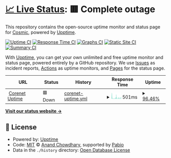 # [📈 Live Status](https://cosmic-fi.github.io/corenet-uptime): <!--live status--> **🟥 Complete outage**

This repository contains the open-source uptime monitor and status page for [Cosmic](https://cosmic-fi.github.io/corenet-uptime), powered by [Upptime](https://github.com/upptime/upptime).

[![Uptime CI](https://github.com/cosmic-fi/corenet-uptime/workflows/Uptime%20CI/badge.svg)](https://github.com/cosmic-fi/corenet-uptime/actions?query=workflow%3A%22Uptime+CI%22)
[![Response Time CI](https://github.com/cosmic-fi/corenet-uptime/workflows/Response%20Time%20CI/badge.svg)](https://github.com/cosmic-fi/corenet-uptime/actions?query=workflow%3A%22Response+Time+CI%22)
[![Graphs CI](https://github.com/cosmic-fi/corenet-uptime/workflows/Graphs%20CI/badge.svg)](https://github.com/cosmic-fi/corenet-uptime/actions?query=workflow%3A%22Graphs+CI%22)
[![Static Site CI](https://github.com/cosmic-fi/corenet-uptime/workflows/Static%20Site%20CI/badge.svg)](https://github.com/cosmic-fi/corenet-uptime/actions?query=workflow%3A%22Static+Site+CI%22)
[![Summary CI](https://github.com/cosmic-fi/corenet-uptime/workflows/Summary%20CI/badge.svg)](https://github.com/cosmic-fi/corenet-uptime/actions?query=workflow%3A%22Summary+CI%22)

With [Upptime](https://upptime.js.org), you can get your own unlimited and free uptime monitor and status page, powered entirely by a GitHub repository. We use [Issues](https://github.com/cosmic-fi/corenet-uptime/issues) as incident reports, [Actions](https://github.com/cosmic-fi/corenet-uptime/actions) as uptime monitors, and [Pages](https://cosmic-fi.github.io/corenet-uptime) for the status page.

<!--start: status pages-->
<!-- This summary is generated by Upptime (https://github.com/upptime/upptime) -->
<!-- Do not edit this manually, your changes will be overwritten -->
<!-- prettier-ignore -->
| URL | Status | History | Response Time | Uptime |
| --- | ------ | ------- | ------------- | ------ |
| <img alt="" src="https://icons.duckduckgo.com/ip3/www.corenet.xyz.ico" height="13"> [Corenet Uptime](https://www.corenet.xyz) | 🟥 Down | [corenet-uptime.yml](https://github.com/cosmic-fi/corenet-uptime/commits/HEAD/history/corenet-uptime.yml) | <details><summary><img alt="Response time graph" src="./graphs/corenet-uptime/response-time-week.png" height="20"> 501ms</summary><br><a href="https://cosmic-fi.github.io/corenet-uptime/history/corenet-uptime"><img alt="Response time 848" src="https://img.shields.io/endpoint?url=https%3A%2F%2Fraw.githubusercontent.com%2Fcosmic-fi%2Fcorenet-uptime%2FHEAD%2Fapi%2Fcorenet-uptime%2Fresponse-time.json"></a><br><a href="https://cosmic-fi.github.io/corenet-uptime/history/corenet-uptime"><img alt="24-hour response time 676" src="https://img.shields.io/endpoint?url=https%3A%2F%2Fraw.githubusercontent.com%2Fcosmic-fi%2Fcorenet-uptime%2FHEAD%2Fapi%2Fcorenet-uptime%2Fresponse-time-day.json"></a><br><a href="https://cosmic-fi.github.io/corenet-uptime/history/corenet-uptime"><img alt="7-day response time 501" src="https://img.shields.io/endpoint?url=https%3A%2F%2Fraw.githubusercontent.com%2Fcosmic-fi%2Fcorenet-uptime%2FHEAD%2Fapi%2Fcorenet-uptime%2Fresponse-time-week.json"></a><br><a href="https://cosmic-fi.github.io/corenet-uptime/history/corenet-uptime"><img alt="30-day response time 455" src="https://img.shields.io/endpoint?url=https%3A%2F%2Fraw.githubusercontent.com%2Fcosmic-fi%2Fcorenet-uptime%2FHEAD%2Fapi%2Fcorenet-uptime%2Fresponse-time-month.json"></a><br><a href="https://cosmic-fi.github.io/corenet-uptime/history/corenet-uptime"><img alt="1-year response time 848" src="https://img.shields.io/endpoint?url=https%3A%2F%2Fraw.githubusercontent.com%2Fcosmic-fi%2Fcorenet-uptime%2FHEAD%2Fapi%2Fcorenet-uptime%2Fresponse-time-year.json"></a></details> | <details><summary><a href="https://cosmic-fi.github.io/corenet-uptime/history/corenet-uptime">96.46%</a></summary><a href="https://cosmic-fi.github.io/corenet-uptime/history/corenet-uptime"><img alt="All-time uptime 56.25%" src="https://img.shields.io/endpoint?url=https%3A%2F%2Fraw.githubusercontent.com%2Fcosmic-fi%2Fcorenet-uptime%2FHEAD%2Fapi%2Fcorenet-uptime%2Fuptime.json"></a><br><a href="https://cosmic-fi.github.io/corenet-uptime/history/corenet-uptime"><img alt="24-hour uptime 96.85%" src="https://img.shields.io/endpoint?url=https%3A%2F%2Fraw.githubusercontent.com%2Fcosmic-fi%2Fcorenet-uptime%2FHEAD%2Fapi%2Fcorenet-uptime%2Fuptime-day.json"></a><br><a href="https://cosmic-fi.github.io/corenet-uptime/history/corenet-uptime"><img alt="7-day uptime 96.46%" src="https://img.shields.io/endpoint?url=https%3A%2F%2Fraw.githubusercontent.com%2Fcosmic-fi%2Fcorenet-uptime%2FHEAD%2Fapi%2Fcorenet-uptime%2Fuptime-week.json"></a><br><a href="https://cosmic-fi.github.io/corenet-uptime/history/corenet-uptime"><img alt="30-day uptime 97.01%" src="https://img.shields.io/endpoint?url=https%3A%2F%2Fraw.githubusercontent.com%2Fcosmic-fi%2Fcorenet-uptime%2FHEAD%2Fapi%2Fcorenet-uptime%2Fuptime-month.json"></a><br><a href="https://cosmic-fi.github.io/corenet-uptime/history/corenet-uptime"><img alt="1-year uptime 56.25%" src="https://img.shields.io/endpoint?url=https%3A%2F%2Fraw.githubusercontent.com%2Fcosmic-fi%2Fcorenet-uptime%2FHEAD%2Fapi%2Fcorenet-uptime%2Fuptime-year.json"></a></details>

<!--end: status pages-->

[**Visit our status website →**](https://cosmic-fi.github.io/corenet-uptime)

## 📄 License

- Powered by: [Upptime](https://github.com/upptime/upptime)
- Code: [MIT](./LICENSE) © [Anand Chowdhary](https://anandchowdhary.com), supported by [Pabio](https://pabio.com)
- Data in the `./history` directory: [Open Database License](https://opendatacommons.org/licenses/odbl/1-0/)
